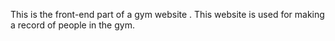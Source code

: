 This is the front-end part of a gym website .
This website is used for making a record of people in the gym.
